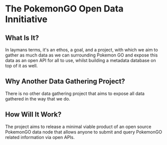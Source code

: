 # The PokemonGO Open Data Innitiative

## What Is It?

In laymans terms, it's an ethos, a goal, and a project, with which we aim to gather as much data as we can surrounding Pokemon GO and expose this data as an open API for all to use, whilst building a metadata database on top of it as well.

## Why Another Data Gathering Project?

There is no other data gathering project that aims to expose all data gathered in the way that we do.

## How Will It Work?

The project aims to release a minimal viable product of an open source PokemonGO data node that allows anyone to submit and query PokemonGO related information via open APIs.
